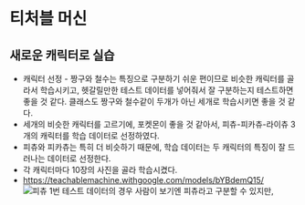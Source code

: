 # 티처블 머신
## 새로운 캐릭터로 실습
* 캐릭터 선정 - 짱구와 철수는 특징으로 구분하기 쉬운 편이므로 비슷한 캐릭터를 골라서 학습시키고, 헷갈릴만한 테스트 데이터를 넣어줘서 잘 구분하는지 테스트하면 좋을 것 같다.   클래스도 짱구와 철수같이 두개가 아닌 세개로 학습시키면 좋을 것 같다.
* 세개의 비슷한 캐릭터를 고르기에, 포켓몬이 좋을 것 같아서, 피츄-피카츄-라이츄 3개의 캐릭터를 학습 데이터로 선정하였다.
* 피츄와 피카츄는 특히 더 비슷하기 때문에, 학습 데이터는 두 캐릭터의 특징이 잘 드러나는 데이터로 선정한다.
* 각 캐릭터마다 10장의 사진을 골라 학습시켰다.
* https://teachablemachine.withgoogle.com/models/bYBdemQ15/   
![피츄](https://user-images.githubusercontent.com/127960949/227515950-3b98621d-83c9-4e92-98ab-76d0b8ea2279.jpg)
1번 테스트 데이터의 경우 사람이 보기엔 피츄라고 구분할 수 있지만, 
